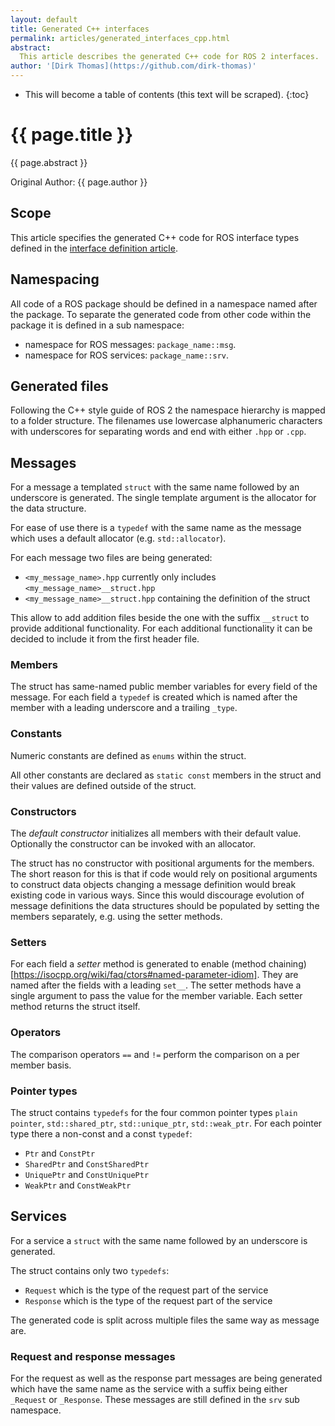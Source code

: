 ```yaml
---
layout: default
title: Generated C++ interfaces
permalink: articles/generated_interfaces_cpp.html
abstract:
  This article describes the generated C++ code for ROS 2 interfaces.
author: '[Dirk Thomas](https://github.com/dirk-thomas)'
---
```


* This will become a table of contents (this text will be scraped).
{:toc}

# {{ page.title }}

<div class="abstract" markdown="1">
{{ page.abstract }}
</div>

Original Author: {{ page.author }}


## Scope

This article specifies the generated C++ code for ROS interface types defined in the [interface definition article](interface_definition.html).


## Namespacing

All code of a ROS package should be defined in a namespace named after the package.
To separate the generated code from other code within the package it is defined in a sub namespace:
* namespace for ROS messages: `package_name::msg`.
* namespace for ROS services: `package_name::srv`.


## Generated files

Following the C++ style guide of ROS 2 the namespace hierarchy is mapped to a folder structure.
The filenames use lowercase alphanumeric characters with underscores for separating words and end with either `.hpp` or `.cpp`.


## Messages

For a message a templated `struct` with the same name followed by an underscore is generated.
The single template argument is the allocator for the data structure.

For ease of use there is a `typedef` with the same name as the message which uses a default allocator (e.g. `std::allocator`).

For each message two files are being generated:

* `<my_message_name>.hpp` currently only includes `<my_message_name>__struct.hpp`
* `<my_message_name>__struct.hpp` containing the definition of the struct

This allow to add addition files beside the one with the suffix `__struct` to provide additional functionality.
For each additional functionality it can be decided to include it from the first header file.


### Members

The struct has same-named public member variables for every field of the message.
For each field a `typedef` is created which is named after the member with a leading underscore and a trailing `_type`.


### Constants

Numeric constants are defined as `enums` within the struct.

All other constants are declared as `static const` members in the struct and their values are defined outside of the struct.


### Constructors

The *default constructor* initializes all members with their default value.
Optionally the constructor can be invoked with an allocator.

The struct has no constructor with positional arguments for the members.
The short reason for this is that if code would rely on positional arguments to construct data objects changing a message definition would break existing code in various ways.
Since this would discourage evolution of message definitions the data structures should be populated by setting the members separately, e.g. using the setter methods.


### Setters

For each field a *setter* method is generated to enable (method chaining)[https://isocpp.org/wiki/faq/ctors#named-parameter-idiom].
They are named after the fields with a leading `set__`.
The setter methods have a single argument to pass the value for the member variable.
Each setter method returns the struct itself.


### Operators

The comparison operators `==` and `!=` perform the comparison on a per member basis.


### Pointer types

The struct contains `typedefs` for the four common pointer types `plain pointer`, `std::shared_ptr`, `std::unique_ptr`, `std::weak_ptr`.
For each pointer type there a non-const and a const `typedef`:

* `Ptr` and `ConstPtr`
* `SharedPtr` and `ConstSharedPtr`
* `UniquePtr` and `ConstUniquePtr`
* `WeakPtr` and `ConstWeakPtr`


## Services

For a service a `struct` with the same name followed by an underscore is generated.

The struct contains only two `typedefs`:

* `Request` which is the type of the request part of the service
* `Response` which is the type of the request part of the service

The generated code is split across multiple files the same way as message are.


### Request and response messages

For the request as well as the response part messages are being generated which have the same name as the service with a suffix being either `_Request` or `_Response`.
These messages are still defined in the `srv` sub namespace.
